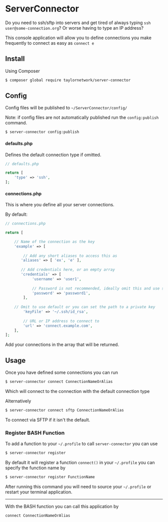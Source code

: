 # ServerConnector

Do you need to ssh/sftp into servers and get tired of always typing `ssh user@some-connection.org`? Or worse having to type an IP address?

This console application will allow you to define connections you make frequently to connect as easy as `connect e`

## Install

Using Composer

```bash
$ composer global require taylornetwork/server-connector
```

## Config

Config files will be published to `~/ServerConnector/config/`

Note: if config files are not automatically published run the `config:publish` command.

```bash
$ server-connector config:publish
```

#### defaults.php

Defines the default connection type if omitted.

```php
// defaults.php

return [
	'type' => 'ssh',
];
```

#### connections.php

This is where you define all your server connections.

By default:

```php
// connections.php

return [

	// Name of the connection as the key
	'example' => [
	
		// Add any short aliases to access this as
       'aliases' => [ 'ex', 'e' ],
       
       // Add credentials here, or an empty array
       'credentials' => [
            'username' => 'user1',
            
            // Password is not recommended, ideally omit this and use ssh keys
            'password' => 'password1',
        ],
	
	// Omit to use default or you can set the path to a private key
        'keyFile' => '~/.ssh/id_rsa',
        
        // URL or IP address to connect to
        'url' => 'connect.example.com',
    ],
];
```

Add your connections in the array that will be returned.

## Usage

Once you have defined some connections you can run 

```bash
$ server-connector connect ConnectionNameOrAlias
```

Which will connect to the connection with the default connection type

Alternatively 

```bash
$ server-connector connect sftp ConnectionNameOrAlias
```

To connect via SFTP if it isn't the default.

### Register BASH Function

To add a function to your `~/.profile` to call `server-connector` you can use 

```bash
$ server-connector register
```

By default it will register a function `connect()` in your `~/.profile` you can specify the function name by

```bash
$ server-connector register FunctionName
```

After running this command you will need to source your `~/.profile` or restart your terminal application.

---

With the BASH function you can call this application by

```bash
connect ConnectionNameOrAlias
```
